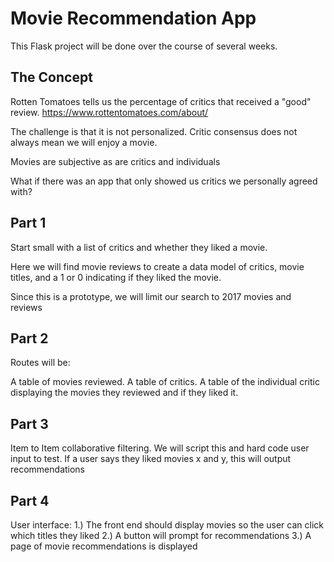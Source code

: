 # Movie Recommendation App

This Flask project will be done over the course of several weeks.

## The Concept

Rotten Tomatoes tells us the percentage of critics that received a "good" review.
https://www.rottentomatoes.com/about/

The challenge is that it is not personalized. Critic consensus does not always mean we will enjoy a movie.

Movies are subjective as are critics and individuals

What if there was an app that only showed us critics we personally agreed with?

## Part 1

Start small with a list of critics and whether they liked a movie.

Here we will find movie reviews to create a data model of critics, movie titles, and a 1 or 0 indicating if they liked the movie.

Since this is a prototype, we will limit our search to 2017 movies and reviews

## Part 2

Routes will be:

A table of movies reviewed.
A table of critics.
A table of the individual critic displaying the movies they reviewed and if they liked it.

## Part 3

Item to Item collaborative filtering. We will script this and hard code user input to test.
If a user says they liked movies x and y, this will output recommendations

## Part 4

User interface:
1.) The front end should display movies so the user can click which titles they liked
2.) A button will prompt for recommendations
3.) A page of movie recommendations is displayed
